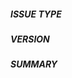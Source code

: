 ##### ISSUE TYPE
<!-- required: True -->

##### VERSION
<!-- required: True -->

##### SUMMARY
<!-- required: True -->
